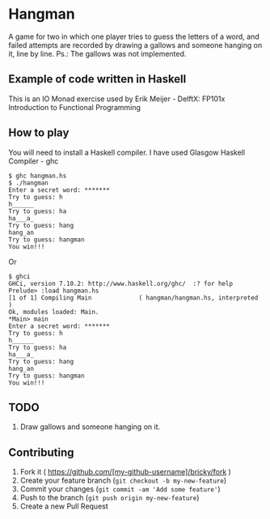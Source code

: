 # Hangman

A game for two in which one player tries to guess the letters of a word,
and failed attempts are recorded by drawing a gallows and someone hanging on it, line by line.
Ps.: The gallows was not implemented.

## Example of code written in Haskell

This is an IO Monad exercise used by Erik Meijer - DelftX: FP101x Introduction to Functional Programming

## How to play

You will need to install a Haskell compiler.
I have used Glasgow Haskell Compiler - ghc

```shell
$ ghc hangman.hs
$ ./hangman
Enter a secret word: *******
Try to guess: h
h______
Try to guess: ha
ha___a_
Try to guess: hang
hang_an
Try to guess: hangman
You win!!!
```

Or

```shell
$ ghci
GHCi, version 7.10.2: http://www.haskell.org/ghc/  :? for help
Prelude> :load hangman.hs
[1 of 1] Compiling Main             ( hangman/hangman.hs, interpreted )
Ok, modules loaded: Main.
*Main> main
Enter a secret word: *******
Try to guess: h
h______
Try to guess: ha
ha___a_
Try to guess: hang
hang_an
Try to guess: hangman
You win!!!
```

## TODO

1. Draw gallows and someone hanging on it.

## Contributing

1. Fork it ( https://github.com/[my-github-username]/bricky/fork )
2. Create your feature branch (`git checkout -b my-new-feature`)
3. Commit your changes (`git commit -am 'Add some feature'`)
4. Push to the branch (`git push origin my-new-feature`)
5. Create a new Pull Request
